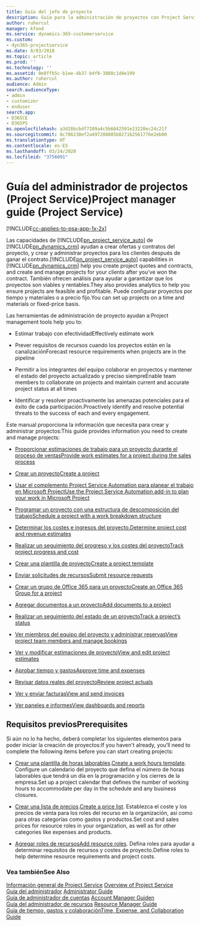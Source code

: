 ```yaml
---
title: Guía del jefe de proyecto
description: Guía para la administración de proyectos con Project Service
author: ruhercul
manager: kfend
ms.service: dynamics-365-customerservice
ms.custom:
- dyn365-projectservice
ms.date: 8/03/2018
ms.topic: article
ms.prod: ''
ms.technology: ''
ms.assetid: 0e8ffb5c-b1ee-4b37-b4f0-3888c1d4e199
ms.author: ruhercul
audience: Admin
search.audienceType:
- admin
- customizer
- enduser
search.app:
- D365CE
- D365PS
ms.openlocfilehash: a3d28bcbdf7209a4c5b6042591e23220ec24c21f
ms.sourcegitcommit: 8c786230ef2a497280885b827162561776e2eb00
ms.translationtype: HT
ms.contentlocale: es-ES
ms.lasthandoff: 03/24/2020
ms.locfileid: "3756091"
---
```

# <a name="project-manager-guide-project-service"></a><span data-ttu-id="2c9e6-103">Guía del administrador de projectos (Project Service)</span><span class="sxs-lookup"><span data-stu-id="2c9e6-103">Project manager guide (Project Service)</span></span>

[!INCLUDE[cc-applies-to-psa-app-1x-2x](../includes/cc-applies-to-psa-app-1x-2x.md)]

<span data-ttu-id="2c9e6-104">Las capacidades de [!INCLUDE[pn_project_service_auto](../includes/pn-project-service-auto.md)] de [!INCLUDE[pn_dynamics_crm](../includes/pn-dynamics-crm.md)] ayudan a crear ofertas y contratos del proyecto, y crear y administrar proyectos para los clientes después de ganar el contrato.</span><span class="sxs-lookup"><span data-stu-id="2c9e6-104">[!INCLUDE[pn_project_service_auto](../includes/pn-project-service-auto.md)] capabilities in [!INCLUDE[pn_dynamics_crm](../includes/pn-dynamics-crm.md)] help you create project quotes and contracts, and create and manage projects for your clients after you’ve won the contract.</span></span> <span data-ttu-id="2c9e6-105">También ofrecen análisis para ayudar a garantizar que los proyectos son viables y rentables.</span><span class="sxs-lookup"><span data-stu-id="2c9e6-105">They also provides analytics to help you ensure projects are feasible and profitable.</span></span> <span data-ttu-id="2c9e6-106">Puede configurar proyectos por tiempo y materiales o a precio fijo.</span><span class="sxs-lookup"><span data-stu-id="2c9e6-106">You can set up projects on a time and materials or fixed-price basis.</span></span>  
  
 <span data-ttu-id="2c9e6-107">Las herramientas de administración de proyecto ayudan a:</span><span class="sxs-lookup"><span data-stu-id="2c9e6-107">Project management tools help you to:</span></span>  
  
-   <span data-ttu-id="2c9e6-108">Estimar trabajo con efectividad</span><span class="sxs-lookup"><span data-stu-id="2c9e6-108">Effectively estimate work</span></span>  
  
-   <span data-ttu-id="2c9e6-109">Prever requisitos de recursos cuando los proyectos están en la canalización</span><span class="sxs-lookup"><span data-stu-id="2c9e6-109">Forecast resource requirements when projects are in the pipeline</span></span>  
  
-   <span data-ttu-id="2c9e6-110">Permitir a los integrantes del equipo colaborar en proyectos y mantener el estado del proyecto actualizado y preciso siempre</span><span class="sxs-lookup"><span data-stu-id="2c9e6-110">Enable team members to collaborate on projects and maintain current and accurate project status at all times</span></span>  
  
-   <span data-ttu-id="2c9e6-111">Identificar y resolver proactivamente las amenazas potenciales para el éxito de cada participación.</span><span class="sxs-lookup"><span data-stu-id="2c9e6-111">Proactively identify and resolve potential threats to the success of each and every engagement.</span></span>  
  
<span data-ttu-id="2c9e6-112">Este manual proporciona la información que necesita para crear y administrar proyectos:</span><span class="sxs-lookup"><span data-stu-id="2c9e6-112">This guide provides information you need to create and manage projects:</span></span>  
  
-   [<span data-ttu-id="2c9e6-113">Proporcionar estimaciones de trabajo para un proyecto durante el proceso de ventas</span><span class="sxs-lookup"><span data-stu-id="2c9e6-113">Provide work estimates for a project during the sales process</span></span>](../project-service/provide-estimates-project-during-sales-process.md)  
  
-   [<span data-ttu-id="2c9e6-114">Crear un proyecto</span><span class="sxs-lookup"><span data-stu-id="2c9e6-114">Create a project</span></span>](../project-service/create-project.md)  
  
-   [<span data-ttu-id="2c9e6-115">Usar el complemento Project Service Automation para planear el trabajo en Microsoft Project</span><span class="sxs-lookup"><span data-stu-id="2c9e6-115">Use the Project Service Automation add-in to plan your work in Microsoft Project</span></span>](../project-service/add-plan-work-microsoft-project.md)  
  
-   [<span data-ttu-id="2c9e6-116">Programar un proyecto con una estructura de descomposición del trabajo</span><span class="sxs-lookup"><span data-stu-id="2c9e6-116">Schedule a project with a work breakdown structure</span></span>](../project-service/schedule-project-work-breakdown-structure.md)  
  
-   [<span data-ttu-id="2c9e6-117">Determinar los costes e ingresos del proyecto.</span><span class="sxs-lookup"><span data-stu-id="2c9e6-117">Determine project cost and revenue estimates</span></span>](../project-service/determine-project-cost-revenue-estimates.md)  
  
-   [<span data-ttu-id="2c9e6-118">Realizar un seguimiento del progreso y los costes del proyecto</span><span class="sxs-lookup"><span data-stu-id="2c9e6-118">Track project progress and cost</span></span>](../project-service/track-project-progress-cost.md)  
  
-   [<span data-ttu-id="2c9e6-119">Crear una plantilla de proyecto</span><span class="sxs-lookup"><span data-stu-id="2c9e6-119">Create a project template</span></span>](../project-service/create-project-template.md)  
  
-   [<span data-ttu-id="2c9e6-120">Enviar solicitudes de recursos</span><span class="sxs-lookup"><span data-stu-id="2c9e6-120">Submit resource requests</span></span>](../project-service/submit-resource-requests.md)  
  
-   [<span data-ttu-id="2c9e6-121">Crear un grupo de Office 365 para un proyecto</span><span class="sxs-lookup"><span data-stu-id="2c9e6-121">Create an Office 365 Group for a project</span></span>](../project-service/create-office-365-group-project.md)  
  
-   [<span data-ttu-id="2c9e6-122">Agregar documentos a un proyecto</span><span class="sxs-lookup"><span data-stu-id="2c9e6-122">Add documents to a project</span></span>](../project-service/add-documents-project.md)  
  
-   [<span data-ttu-id="2c9e6-123">Realizar un seguimiento del estado de un proyecto</span><span class="sxs-lookup"><span data-stu-id="2c9e6-123">Track a project’s status</span></span>](../project-service/track-project-status.md)  
  
-   [<span data-ttu-id="2c9e6-124">Ver miembros del equipo del proyecto y administrar reservas</span><span class="sxs-lookup"><span data-stu-id="2c9e6-124">View project team members and manage bookings</span></span>](../project-service/view-project-team-members-manage-bookings.md)  
  
-   [<span data-ttu-id="2c9e6-125">Ver y modificar estimaciones de proyecto</span><span class="sxs-lookup"><span data-stu-id="2c9e6-125">View and edit project estimates</span></span>](../project-service/view-edit-project-estimates.md)  
  
-   [<span data-ttu-id="2c9e6-126">Aprobar tiempo y gastos</span><span class="sxs-lookup"><span data-stu-id="2c9e6-126">Approve time and expenses</span></span>](../project-service/approve-time-expenses.md)  
  
-   [<span data-ttu-id="2c9e6-127">Revisar datos reales del proyecto</span><span class="sxs-lookup"><span data-stu-id="2c9e6-127">Review project actuals</span></span>](../project-service/review-project-actuals.md)  
  
-   [<span data-ttu-id="2c9e6-128">Ver y enviar facturas</span><span class="sxs-lookup"><span data-stu-id="2c9e6-128">View and send invoices</span></span>](../project-service/view-send-invoices.md)  
  
-   [<span data-ttu-id="2c9e6-129">Ver paneles e informes</span><span class="sxs-lookup"><span data-stu-id="2c9e6-129">View dashboards and reports</span></span>](../project-service/view-dashboards-reports.md)  
  
## <a name="prerequisites"></a><span data-ttu-id="2c9e6-130">Requisitos previos</span><span class="sxs-lookup"><span data-stu-id="2c9e6-130">Prerequisites</span></span>  
 <span data-ttu-id="2c9e6-131">Si aún no lo ha hecho, deberá completar los siguientes elementos para poder iniciar la creación de proyectos:</span><span class="sxs-lookup"><span data-stu-id="2c9e6-131">If you haven't already, you’ll need to complete the following items before you can start creating projects:</span></span>  
  
-   <span data-ttu-id="2c9e6-132">[Crear una plantilla de horas laborables](../project-service/create-work-hours-template.md).</span><span class="sxs-lookup"><span data-stu-id="2c9e6-132">[Create a work hours template](../project-service/create-work-hours-template.md).</span></span> <span data-ttu-id="2c9e6-133">Configure un calendario del proyecto que defina el número de horas laborables que tendrá un día en la programación y los cierres de la empresa.</span><span class="sxs-lookup"><span data-stu-id="2c9e6-133">Set up a project calendar that defines the number of working hours to accommodate per day in the schedule and any business closures.</span></span>  
  
-   <span data-ttu-id="2c9e6-134">[Crear una lista de precios](../project-service/create-price-list.md).</span><span class="sxs-lookup"><span data-stu-id="2c9e6-134">[Create a price list](../project-service/create-price-list.md).</span></span> <span data-ttu-id="2c9e6-135">Establezca el coste y los precios de venta para los roles del recurso en la organización, así como para otras categorías como gastos y productos.</span><span class="sxs-lookup"><span data-stu-id="2c9e6-135">Set cost and sales prices for resource roles in your organization, as well as for other categories like expenses and products.</span></span>  
  
-   <span data-ttu-id="2c9e6-136">[Agregar roles de recursos](../project-service/add-resource-roles.md)</span><span class="sxs-lookup"><span data-stu-id="2c9e6-136">[Add resource roles](../project-service/add-resource-roles.md).</span></span> <span data-ttu-id="2c9e6-137">Defina roles para ayudar a determinar requisitos de recursos y costes de proyecto.</span><span class="sxs-lookup"><span data-stu-id="2c9e6-137">Define roles to help determine resource requirements and project costs.</span></span>  
  
### <a name="see-also"></a><span data-ttu-id="2c9e6-138">Vea también</span><span class="sxs-lookup"><span data-stu-id="2c9e6-138">See Also</span></span>  
 <span data-ttu-id="2c9e6-139">[Información general de Project Service](../project-service/overview.md) </span><span class="sxs-lookup"><span data-stu-id="2c9e6-139">[Overview of Project Service](../project-service/overview.md) </span></span>  
 <span data-ttu-id="2c9e6-140">[Guía del administrador](../project-service/admin-guide.md) </span><span class="sxs-lookup"><span data-stu-id="2c9e6-140">[Administrator Guide](../project-service/admin-guide.md) </span></span>  
 <span data-ttu-id="2c9e6-141">[Guía de administrador de cuentas](../project-service/account-manager-guide.md) </span><span class="sxs-lookup"><span data-stu-id="2c9e6-141">[Account Manager Guiden](../project-service/account-manager-guide.md) </span></span>  
 <span data-ttu-id="2c9e6-142">[Guía del administrador de recursos](../project-service/resource-manager-guide.md) </span><span class="sxs-lookup"><span data-stu-id="2c9e6-142">[Resource Manager Guide](../project-service/resource-manager-guide.md) </span></span>  
 [<span data-ttu-id="2c9e6-143">Guía de tiempo, gastos y colaboración</span><span class="sxs-lookup"><span data-stu-id="2c9e6-143">Time, Expense, and Collaboration Guide</span></span>](../project-service/time-expense-collaboration-guide.md)

